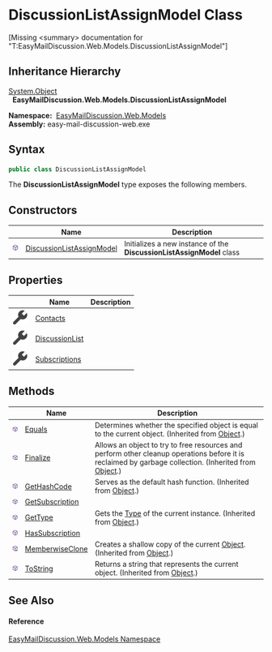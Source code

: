 DiscussionListAssignModel Class
===============================

[Missing &lt;summary> documentation for "T:EasyMailDiscussion.Web.Models.DiscussionListAssignModel"]



Inheritance Hierarchy
---------------------
[System.Object][1]  
  **EasyMailDiscussion.Web.Models.DiscussionListAssignModel**  

  **Namespace:**  [EasyMailDiscussion.Web.Models][2]  
  **Assembly:** easy-mail-discussion-web.exe

Syntax
------

```csharp
public class DiscussionListAssignModel
```

The **DiscussionListAssignModel** type exposes the following members.


Constructors
------------

|                  | Name                           | Description                                                           |
| ---------------- | ------------------------------ | --------------------------------------------------------------------- |
| ![Public method] | [DiscussionListAssignModel][3] | Initializes a new instance of the **DiscussionListAssignModel** class |


Properties
----------

|                    | Name                | Description |
| ------------------ | ------------------- | ----------- |
| ![Public property] | [Contacts][4]       |             |
| ![Public property] | [DiscussionList][5] |             |
| ![Public property] | [Subscriptions][6]  |             |


Methods
-------

|                     | Name                  | Description                                                                                                                                                |
| ------------------- | --------------------- | ---------------------------------------------------------------------------------------------------------------------------------------------------------- |
| ![Public method]    | [Equals][7]           | Determines whether the specified object is equal to the current object. (Inherited from [Object][1].)                                                      |
| ![Protected method] | [Finalize][8]         | Allows an object to try to free resources and perform other cleanup operations before it is reclaimed by garbage collection. (Inherited from [Object][1].) |
| ![Public method]    | [GetHashCode][9]      | Serves as the default hash function. (Inherited from [Object][1].)                                                                                         |
| ![Public method]    | [GetSubscription][10] |                                                                                                                                                            |
| ![Public method]    | [GetType][11]         | Gets the [Type][12] of the current instance. (Inherited from [Object][1].)                                                                                 |
| ![Public method]    | [HasSubscription][13] |                                                                                                                                                            |
| ![Protected method] | [MemberwiseClone][14] | Creates a shallow copy of the current [Object][1]. (Inherited from [Object][1].)                                                                           |
| ![Public method]    | [ToString][15]        | Returns a string that represents the current object. (Inherited from [Object][1].)                                                                         |


See Also
--------

#### Reference
[EasyMailDiscussion.Web.Models Namespace][2]  

[1]: https://docs.microsoft.com/dotnet/api/system.object
[2]: ../README.md
[3]: _ctor.md
[4]: Contacts.md
[5]: DiscussionList.md
[6]: Subscriptions.md
[7]: https://docs.microsoft.com/dotnet/api/system.object.equals#system-object-equals(system-object)
[8]: https://docs.microsoft.com/dotnet/api/system.object.finalize#system-object-finalize
[9]: https://docs.microsoft.com/dotnet/api/system.object.gethashcode#system-object-gethashcode
[10]: GetSubscription.md
[11]: https://docs.microsoft.com/dotnet/api/system.object.gettype#system-object-gettype
[12]: https://docs.microsoft.com/dotnet/api/system.type
[13]: HasSubscription.md
[14]: https://docs.microsoft.com/dotnet/api/system.object.memberwiseclone#system-object-memberwiseclone
[15]: https://docs.microsoft.com/dotnet/api/system.object.tostring#System_Object_ToString
[Public method]: ../../icons/pubmethod.svg "Public method"
[Public property]: ../../icons/pubproperty.svg "Public property"
[Protected method]: ../../icons/protmethod.svg "Protected method"